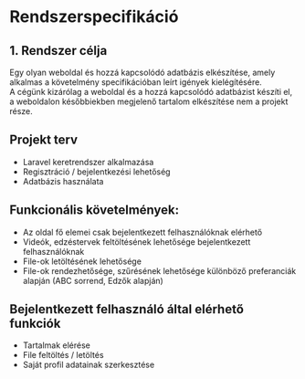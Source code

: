 # Rendszerspecifikáció

## 1. Rendszer célja

Egy olyan weboldal és hozzá kapcsolódó adatbázis elkészítése, amely alkalmas a követelmény specifikációban leírt igények kielégítésére.</br>
A cégünk kizárólag a weboldal és a hozzá kapcsolódó adatbázist készíti el, a weboldalon későbbiekben megjelenő tartalom elkészítése nem a projekt része.</br>

## Projekt terv


- Laravel keretrendszer alkalmazása
- Regisztráció / bejelentkezési lehetőség
- Adatbázis használata

## Funkcionális követelmények:

- Az oldal fő elemei csak bejelentkezett felhasználóknak elérhető
- Videók, edzéstervek feltöltésének lehetősége bejelentkezett felhasználóknak
- File-ok letöltésének lehetősége
- File-ok rendezhetősége, szűrésének lehetősége különböző preferanciák alapján (ABC sorrend, Edzők alapján)

## Bejelentkezett felhasználó által elérhető funkciók
- Tartalmak elérése
- File feltöltés / letöltés 
- Saját profil adatainak szerkesztése

